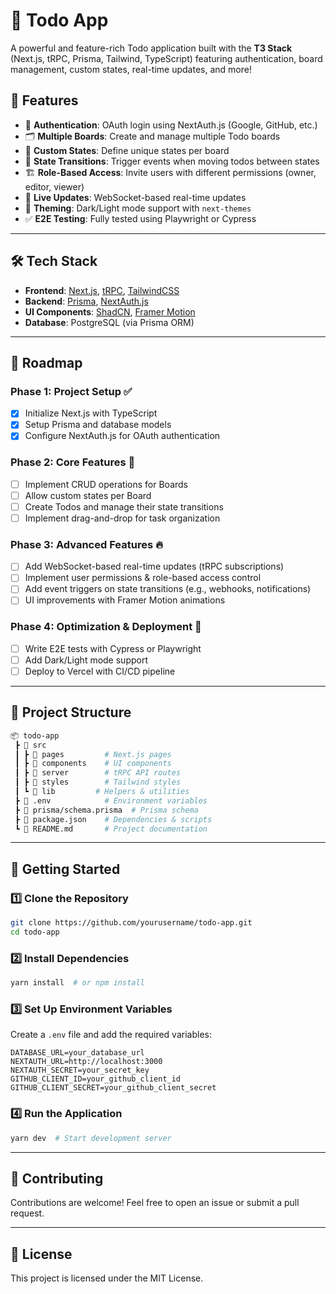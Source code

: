 # 📝 Todo App

A powerful and feature-rich Todo application built with the **T3 Stack** (Next.js, tRPC, Prisma, Tailwind, TypeScript) featuring authentication, board management, custom states, real-time updates, and more!

## 🚀 Features

- 🔐 **Authentication**: OAuth login using NextAuth.js (Google, GitHub, etc.)
- 🗂 **Multiple Boards**: Create and manage multiple Todo boards
- 📌 **Custom States**: Define unique states per board
- 🔄 **State Transitions**: Trigger events when moving todos between states
- 🏗 **Role-Based Access**: Invite users with different permissions (owner, editor, viewer)
- 🔴 **Live Updates**: WebSocket-based real-time updates
- 🎨 **Theming**: Dark/Light mode support with `next-themes`
- ✅ **E2E Testing**: Fully tested using Playwright or Cypress

---

## 🛠 Tech Stack

- **Frontend**: [Next.js](https://nextjs.org/), [tRPC](https://trpc.io/), [TailwindCSS](https://tailwindcss.com/)
- **Backend**: [Prisma](https://www.prisma.io/), [NextAuth.js](https://next-auth.js.org/)
- **UI Components**: [ShadCN](https://ui.shadcn.com/), [Framer Motion](https://www.framer.com/motion/)
- **Database**: PostgreSQL (via Prisma ORM)

---

## 📌 Roadmap

### Phase 1: Project Setup ✅

- [x] Initialize Next.js with TypeScript
- [x] Setup Prisma and database models
- [x] Configure NextAuth.js for OAuth authentication

### Phase 2: Core Features 🚧

- [ ] Implement CRUD operations for Boards
- [ ] Allow custom states per Board
- [ ] Create Todos and manage their state transitions
- [ ] Implement drag-and-drop for task organization

### Phase 3: Advanced Features 🔥

- [ ] Add WebSocket-based real-time updates (tRPC subscriptions)
- [ ] Implement user permissions & role-based access control
- [ ] Add event triggers on state transitions (e.g., webhooks, notifications)
- [ ] UI improvements with Framer Motion animations

### Phase 4: Optimization & Deployment 🎯

- [ ] Write E2E tests with Cypress or Playwright
- [ ] Add Dark/Light mode support
- [ ] Deploy to Vercel with CI/CD pipeline

---

## 📂 Project Structure

```bash
📦 todo-app
 ┣ 📂 src
 ┃ ┣ 📂 pages         # Next.js pages
 ┃ ┣ 📂 components    # UI components
 ┃ ┣ 📂 server        # tRPC API routes
 ┃ ┣ 📂 styles        # Tailwind styles
 ┃ ┗ 📂 lib         # Helpers & utilities
 ┣ 📜 .env            # Environment variables
 ┣ 📜 prisma/schema.prisma  # Prisma schema
 ┣ 📜 package.json    # Dependencies & scripts
 ┗ 📜 README.md       # Project documentation
```

---

## 🚀 Getting Started

### 1️⃣ Clone the Repository

```bash
git clone https://github.com/yourusername/todo-app.git
cd todo-app
```

### 2️⃣ Install Dependencies

```bash
yarn install  # or npm install
```

### 3️⃣ Set Up Environment Variables

Create a `.env` file and add the required variables:

```env
DATABASE_URL=your_database_url
NEXTAUTH_URL=http://localhost:3000
NEXTAUTH_SECRET=your_secret_key
GITHUB_CLIENT_ID=your_github_client_id
GITHUB_CLIENT_SECRET=your_github_client_secret
```

### 4️⃣ Run the Application

```bash
yarn dev  # Start development server
```

---

## 🤝 Contributing

Contributions are welcome! Feel free to open an issue or submit a pull request.

---

## 📜 License

This project is licensed under the MIT License.
